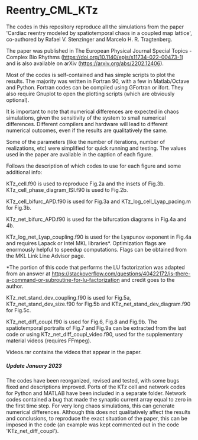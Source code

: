 # Reentry_CML_KTz
The codes in this repository reproduce all the simulations from the paper 'Cardiac reentry modeled by spatiotemporal chaos in a coupled map lattice', co-authored by Rafael V. Stenzinger and Marcelo H. R. Tragtenberg.

The paper was published in The European Physical Journal Special Topics - Complex Bio Rhythms (https://doi.org/10.1140/epjs/s11734-022-00473-1) and is also available on arXiv (https://arxiv.org/abs/2202.12406).

Most of the codes is self-contained and has simple scripts to plot the results. The majority was written in Fortran 90, with a few in Matlab/Octave and Python. Fortran codes can be compiled using GFortran or ifort. They also require Gnuplot to open the plotting scripts (which are obviously optional).

It is important to note that numerical differences are expected in chaos simulations, given the sensitivity of the system to small numerical differences. Different compilers and hardware will lead to different numerical outcomes, even if the results are qualitatively the same.

Some of the parameters (like the number of iterations, number of realizations, etc) were simplified for quick running and testing. The values used in the paper are available in the caption of each figure.

Follows the description of which codes to use for each figure and some additional info:

KTz_cell.f90 is used to reproduce Fig.2a and the insets of Fig.3b. KTz_cell_phase_diagram_ISI.f90 is used to Fig.2b.

KTz_cell_bifurc_APD.f90 is used for Fig.3a and KTz_log_cell_Lyap_pacing.m for Fig.3b.

KTz_net_bifurc_APD.f90 is used for the bifurcation diagrams in Fig.4a and 4b.

KTz_log_net_Lyap_coupling.f90 is used for the Lyapunov exponent in Fig.4a and requires Lapack or Intel MKL libraries*. Optimization flags are enormously helpful to speedup computations. Flags can be obtained from the MKL Link Line Advisor page.

*The portion of this code that performs the LU factorization was adapted from an answer at https://stackoverflow.com/questions/40422172/is-there-a-command-or-subroutine-for-lu-factorization and credit goes to the author.

KTz_net_stand_dev_coupling.f90 is used for Fig.5a, KTz_net_stand_dev_size.f90 for Fig.5b and KTz_net_stand_dev_diagram.f90 for Fig.5c.

KTz_net_diff_coupl.f90 is used for Fig.6, Fig.8 and Fig.9b. The spatiotemporal portraits of Fig.7 and Fig.9a can be extracted from the last code or using KTz_net_diff_coupl_video.f90, used for the supplementary material videos (requires FFmpeg).

Videos.rar contains the videos that appear in the paper.

##### Update January 2023 #####
The codes have been reorganized, revised and tested, with some bugs fixed and descriptions improved. Ports of the KTz cell and network codes for Python and MATLAB have been included in a separate folder. Network codes contained a bug that made the synaptic current array equal to zero in the first time step. For very long chaos simulations, this can generate numerical differences. Although this does not qualitatively affect the results and conclusions, to reproduce the exact situation of the paper, this can be imposed in the code (an example was kept commented out in the code 'KTz_net_diff_coupl').